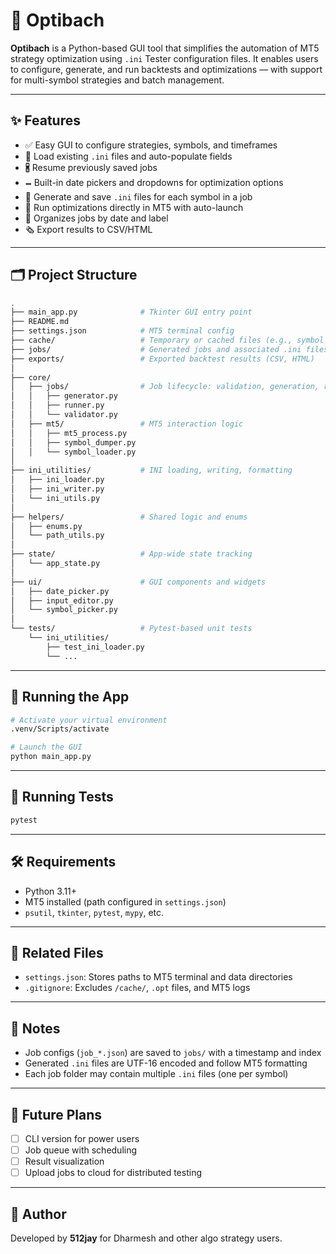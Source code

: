 # 🧠 Optibach

**Optibach** is a Python-based GUI tool that simplifies the automation of MT5 strategy optimization using `.ini` Tester configuration files. It enables users to configure, generate, and run backtests and optimizations — with support for multi-symbol strategies and batch management.

---

## ✨ Features

- ✅ Easy GUI to configure strategies, symbols, and timeframes
- 📂 Load existing `.ini` files and auto-populate fields
- 🖁️ Resume previously saved jobs
- 🗕️ Built-in date pickers and dropdowns for optimization options
- 🧪 Generate and save `.ini` files for each symbol in a job
- 🚀 Run optimizations directly in MT5 with auto-launch
- 🧹 Organizes jobs by date and label
- 🗞️ Export results to CSV/HTML

---

## 🗂️ Project Structure

```bash
.
├── main_app.py              # Tkinter GUI entry point
├── README.md
├── settings.json            # MT5 terminal config
├── cache/                   # Temporary or cached files (e.g., symbol dumps)
├── jobs/                    # Generated jobs and associated .ini files
├── exports/                 # Exported backtest results (CSV, HTML)
│
├── core/
│   ├── jobs/                # Job lifecycle: validation, generation, running
│   │   ├── generator.py
│   │   ├── runner.py
│   │   └── validator.py
│   ├── mt5/                 # MT5 interaction logic
│   │   ├── mt5_process.py
│   │   ├── symbol_dumper.py
│   │   └── symbol_loader.py
│
├── ini_utilities/           # INI loading, writing, formatting
│   ├── ini_loader.py
│   ├── ini_writer.py
│   └── ini_utils.py
│
├── helpers/                 # Shared logic and enums
│   ├── enums.py
│   └── path_utils.py
│
├── state/                   # App-wide state tracking
│   └── app_state.py
│
├── ui/                      # GUI components and widgets
│   ├── date_picker.py
│   ├── input_editor.py
│   └── symbol_picker.py
│
└── tests/                   # Pytest-based unit tests
    └── ini_utilities/
        ├── test_ini_loader.py
        └── ...
```

---

## 🚀 Running the App

```bash
# Activate your virtual environment
.venv/Scripts/activate

# Launch the GUI
python main_app.py
```

---

## 🧪 Running Tests

```bash
pytest
```

---

## 🛠 Requirements

- Python 3.11+
- MT5 installed (path configured in `settings.json`)
- `psutil`, `tkinter`, `pytest`, `mypy`, etc.

---

## 📌 Related Files

- `settings.json`: Stores paths to MT5 terminal and data directories
- `.gitignore`: Excludes `/cache/`, `.opt` files, and MT5 logs

---

## 📌 Notes

- Job configs (`job_*.json`) are saved to `jobs/` with a timestamp and index
- Generated `.ini` files are UTF-16 encoded and follow MT5 formatting
- Each job folder may contain multiple `.ini` files (one per symbol)

---

## 🧠 Future Plans

- [ ] CLI version for power users
- [ ] Job queue with scheduling
- [ ] Result visualization
- [ ] Upload jobs to cloud for distributed testing

---

## 👤 Author

Developed by **512jay** for Dharmesh and other algo strategy users.

